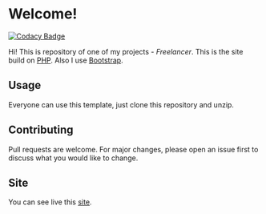 # Welcome!

[![Codacy Badge](https://api.codacy.com/project/badge/Grade/ef9eb4f6d55f43f0862a82894eeb75b5)](https://www.codacy.com/manual/mezgoodle/Freelancer?utm_source=github.com&amp;utm_medium=referral&amp;utm_content=mezgoodle/Freelancer&amp;utm_campaign=Badge_Grade)

Hi! This is repository of one of my projects - *Freelancer*. This is the site build on [PHP](https://www.php.net/). Also I use [Bootstrap](https://getbootstrap.com/).

## Usage

Everyone can use this template, just clone this repository and unzip.

## Contributing
Pull requests are welcome. For major changes, please open an issue first to discuss what you would like to change.

## Site
You can see live this [site](https://freelancer-mezgoodle.herokuapp.com/).
